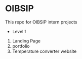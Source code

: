 # OIBSIP

This repo for OIBSIP intern projects
- Level 1
  
1. Landing Page 
2. portfolio
3. Temperature converter website

